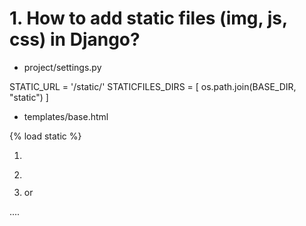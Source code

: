 # 1. How to add static files (img, js, css) in Django?

* project/settings.py

STATIC_URL = '/static/'
STATICFILES_DIRS = [
    os.path.join(BASE_DIR, "static")
]

* templates/base.html

{% load static %}

1. <link href="/static/css/main.css" rel="stylesheet">

2. <img src="/static/img/facebook.png" alt=""></a>

3. <script src="/static/js/function.js"></script>

    or 
    
   <script src="{% static 'js/tinymce/tinymce.min.js' %}"></script>



....